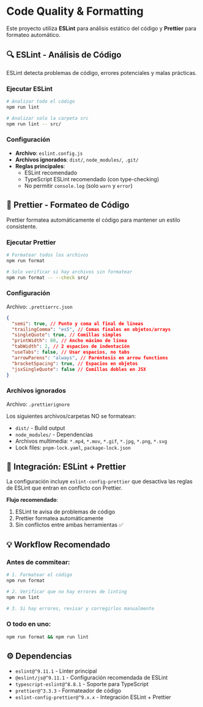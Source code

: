 # Code Quality & Formatting

Este proyecto utiliza **ESLint** para análisis estático del código y **Prettier** para formateo automático.

## 🔍 ESLint - Análisis de Código

ESLint detecta problemas de código, errores potenciales y malas prácticas.

### Ejecutar ESLint

```bash
# Analizar todo el código
npm run lint

# Analizar solo la carpeta src
npm run lint -- src/
```

### Configuración

- **Archivo**: `eslint.config.js`
- **Archivos ignorados**: `dist/`, `node_modules/`, `.git/`
- **Reglas principales**:
  - ESLint recomendado
  - TypeScript ESLint recomendado (con type-checking)
  - No permitir `console.log` (solo `warn` y `error`)

## 🎨 Prettier - Formateo de Código

Prettier formatea automáticamente el código para mantener un estilo consistente.

### Ejecutar Prettier

```bash
# Formatear todos los archivos
npm run format

# Solo verificar si hay archivos sin formatear
npm run format -- --check src/
```

### Configuración

Archivo: `.prettierrc.json`

```json
{
  "semi": true, // Punto y coma al final de líneas
  "trailingComma": "es5", // Comas finales en objetos/arrays
  "singleQuote": true, // Comillas simples
  "printWidth": 80, // Ancho máximo de línea
  "tabWidth": 2, // 2 espacios de indentación
  "useTabs": false, // Usar espacios, no tabs
  "arrowParens": "always", // Paréntesis en arrow functions
  "bracketSpacing": true, // Espacios en objetos
  "jsxSingleQuote": false // Comillas dobles en JSX
}
```

### Archivos ignorados

Archivo: `.prettierignore`

Los siguientes archivos/carpetas NO se formatean:

- `dist/` - Build output
- `node_modules/` - Dependencias
- Archivos multimedia: `*.mp4`, `*.mov`, `*.gif`, `*.jpg`, `*.png`, `*.svg`
- Lock files: `pnpm-lock.yaml`, `package-lock.json`

## 🔧 Integración: ESLint + Prettier

La configuración incluye `eslint-config-prettier` que desactiva las reglas de ESLint que entran en conflicto con Prettier.

**Flujo recomendado**:

1. ESLint te avisa de problemas de código
2. Prettier formatea automáticamente
3. Sin conflictos entre ambas herramientas ✅

## 💡 Workflow Recomendado

### Antes de commitear:

```bash
# 1. Formatear el código
npm run format

# 2. Verificar que no hay errores de linting
npm run lint

# 3. Si hay errores, revisar y corregirlos manualmente
```

### O todo en uno:

```bash
npm run format && npm run lint
```

## ⚙️ Dependencias

- `eslint@^9.11.1` - Linter principal
- `@eslint/js@^9.11.1` - Configuración recomendada de ESLint
- `typescript-eslint@^8.8.1` - Soporte para TypeScript
- `prettier@^3.3.3` - Formateador de código
- `eslint-config-prettier@^9.x.x` - Integración ESLint + Prettier
